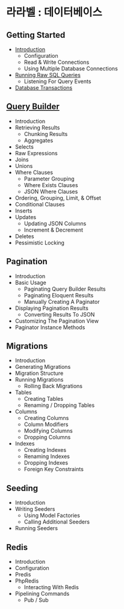 # 라라벨 : 데이터베이스

## Getting Started
- [Introduction](./start/index)
    - Configuration
    - Read & Write Connections
    - Using Multiple Database Connections
- [Running Raw SQL Queries](./start/queries)
    - Listening For Query Events
- [Database Transactions](./start/transactions)

## [Query Builder](./querybuilder)
* Introduction
* Retrieving Results
    - Chunking Results
    - Aggregates
* Selects
* Raw Expressions
* Joins
* Unions
* Where Clauses
    - Parameter Grouping
    - Where Exists Clauses
    - JSON Where Clauses
* Ordering, Grouping, Limit, & Offset
* Conditional Clauses
* Inserts
* Updates
    - Updating JSON Columns
    - Increment & Decrement
* Deletes
* Pessimistic Locking

## Pagination
* Introduction
* Basic Usage
    - Paginating Query Builder Results
    - Paginating Eloquent Results
    - Manually Creating A Paginator
* Displaying Pagination Results
    - Converting Results To JSON
* Customizing The Pagination View
* Paginator Instance Methods

## Migrations
* Introduction
* Generating Migrations
* Migration Structure
* Running Migrations
    - Rolling Back Migrations
* Tables
    - Creating Tables
    - Renaming / Dropping Tables
* Columns
    - Creating Columns
    - Column Modifiers
    - Modifying Columns
    - Dropping Columns
* Indexes
    - Creating Indexes
    - Renaming Indexes
    - Dropping Indexes
    - Foreign Key Constraints

## Seeding
* Introduction
* Writing Seeders
    - Using Model Factories
    - Calling Additional Seeders
* Running Seeders

## Redis
* Introduction
* Configuration
* Predis
* PhpRedis
    - Interacting With Redis
* Pipelining Commands
    - Pub / Sub